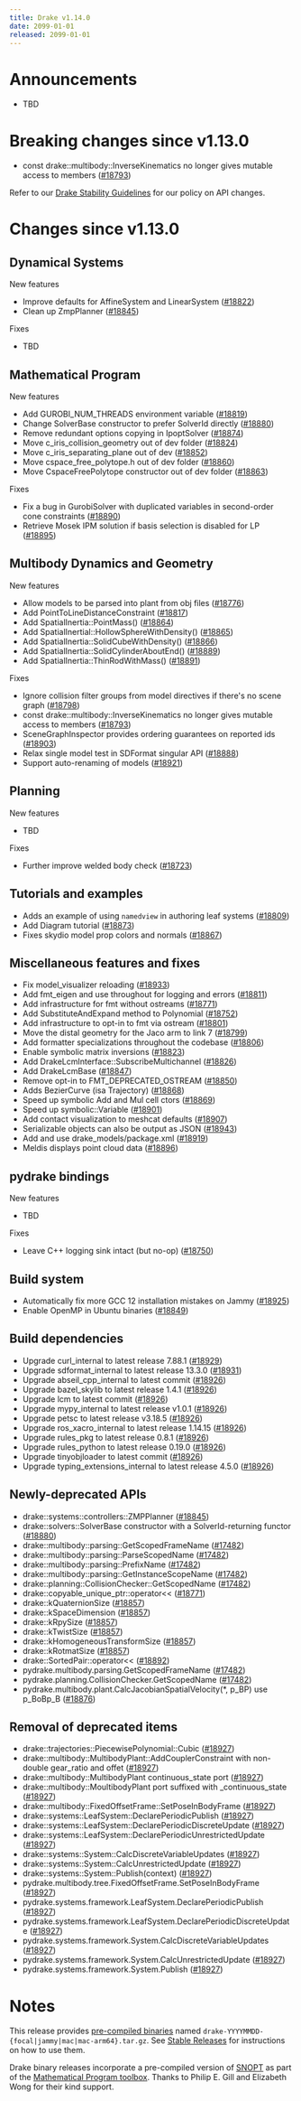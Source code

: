```yaml
---
title: Drake v1.14.0
date: 2099-01-01
released: 2099-01-01
---
```


# Announcements

* TBD

# Breaking changes since v1.13.0

* const drake::multibody::InverseKinematics no longer gives mutable access to members ([#18793][_#18793])


Refer to our [Drake Stability Guidelines](/stable.html) for our policy
on API changes.

# Changes since v1.13.0

## Dynamical Systems

<!-- <relnotes for systems go here> -->

New features

* Improve defaults for AffineSystem and LinearSystem ([#18822][_#18822])
* Clean up ZmpPlanner ([#18845][_#18845])

Fixes

* TBD

## Mathematical Program

<!-- <relnotes for solvers go here> -->

New features

* Add GUROBI_NUM_THREADS environment variable ([#18819][_#18819])
* Change SolverBase constructor to prefer SolverId directly ([#18880][_#18880])
* Remove redundant options copying in IpoptSolver ([#18874][_#18874])
* Move c_iris_collision_geometry out of dev folder ([#18824][_#18824])
* Move c_iris_separating_plane out of dev ([#18852][_#18852]) 
* Move cspace_free_polytope.h out of dev folder ([#18860][_#18860])
* Move CspaceFreePolytope constructor out of dev folder ([#18863][_#18863])


Fixes

* Fix a bug in GurobiSolver with duplicated variables in second-order cone constraints ([#18890][_#18890])
* Retrieve Mosek IPM solution if basis selection is disabled for LP ([#18895][_#18895])

## Multibody Dynamics and Geometry

<!-- <relnotes for geometry,multibody go here> -->

New features

* Allow models to be parsed into plant from obj files ([#18776][_#18776])
* Add PointToLineDistanceConstraint ([#18817][_#18817])
* Add SpatialInertia::PointMass() ([#18864][_#18864])
* Add SpatialInertial::HollowSphereWithDensity() ([#18865][_#18865])
* Add SpatialInertia::SolidCubeWithDensity() ([#18866][_#18866])
* Add SpatialInertia::SolidCylinderAboutEnd() ([#18889][_#18889])
* Add SpatialInertia::ThinRodWithMass() ([#18891][_#18891])

Fixes

* Ignore collision filter groups from model directives if there's no scene graph ([#18798][_#18798])
* const drake::multibody::InverseKinematics no longer gives mutable access to members ([#18793][_#18793])
* SceneGraphInspector provides ordering guarantees on reported ids ([#18903][_#18903])
* Relax single model test in SDFormat singular API ([#18888][_#18888])
* Support auto-renaming of models ([#18921][_#18921])

## Planning

<!-- <relnotes for planning go here> -->


New features

* TBD

Fixes

* Further improve welded body check ([#18723][_#18723])

## Tutorials and examples

<!-- <relnotes for examples,tutorials go here> -->

* Adds an example of using `namedview` in authoring leaf systems ([#18809][_#18809])
* Add Diagram tutorial ([#18873][_#18873])
* Fixes skydio model prop colors and normals ([#18867][_#18867])

## Miscellaneous features and fixes

<!-- <relnotes for common,math,lcm,lcmtypes,manipulation,perception,visualization go here> -->

* Fix model_visualizer reloading ([#18933][_#18933])
* Add fmt_eigen and use throughout for logging and errors ([#18811][_#18811])
* Add infrastructure for fmt without ostreams ([#18771][_#18771])
* Add SubstituteAndExpand method to Polynomial ([#18752][_#18752])
* Add infrastructure to opt-in to fmt via ostream ([#18801][_#18801])
* Move the distal geometry for the Jaco arm to link 7 ([#18799][_#18799])
* Add formatter specializations throughout the codebase ([#18806][_#18806])
* Enable symbolic matrix inversions ([#18823][_#18823])
* Add DrakeLcmInterface::SubscribeMultichannel ([#18826][_#18826])
* Add DrakeLcmBase ([#18847][_#18847])
* Remove opt-in to FMT_DEPRECATED_OSTREAM ([#18850][_#18850])
* Adds BezierCurve (isa Trajectory) ([#18868][_#18868])
* Speed up symbolic Add and Mul cell ctors ([#18869][_#18869])
* Speed up symbolic::Variable ([#18901][_#18901])
* Add contact visualization to meshcat defaults ([#18907][_#18907])
* Serializable objects can also be output as JSON ([#18943][_#18943])
* Add and use drake_models/package.xml ([#18919][_#18919])
* Meldis displays point cloud data ([#18896][_#18896])


## pydrake bindings

<!-- <relnotes for bindings go here> -->


New features

* TBD

Fixes

* Leave C++ logging sink intact (but no-op) ([#18750][_#18750])

## Build system

<!-- <relnotes for cmake,doc,setup,third_party,tools go here> -->

* Automatically fix more GCC 12 installation mistakes on Jammy ([#18925][_#18925])
* Enable OpenMP in Ubuntu binaries ([#18849][_#18849])

## Build dependencies

<!-- <relnotes for workspace go here> -->

* Upgrade curl_internal to latest release 7.88.1 ([#18929][_#18929])
* Upgrade sdformat_internal to latest release 13.3.0 ([#18931][_#18931])
* Upgrade abseil_cpp_internal to latest commit ([#18926][_#18926])
* Upgrade bazel_skylib to latest release 1.4.1 ([#18926][_#18926])
* Upgrade lcm to latest commit ([#18926][_#18926])
* Upgrade mypy_internal to latest release v1.0.1 ([#18926][_#18926])
* Upgrade petsc to latest release v3.18.5 ([#18926][_#18926])
* Upgrade ros_xacro_internal to latest release 1.14.15 ([#18926][_#18926])
* Upgrade rules_pkg to latest release 0.8.1 ([#18926][_#18926])
* Upgrade rules_python to latest release 0.19.0 ([#18926][_#18926])
* Upgrade tinyobjloader to latest commit ([#18926][_#18926])
* Upgrade typing_extensions_internal to latest release 4.5.0 ([#18926][_#18926])

## Newly-deprecated APIs

* drake::systems::controllers::ZMPPlanner ([#18845][_#18845])
* drake::solvers::SolverBase constructor with a SolverId-returning functor ([#18880][_#18880])
* drake::multibody::parsing::GetScopedFrameName ([#17482][_#17482])
* drake::multibody::parsing::ParseScopedName ([#17482][_#17482])
* drake::multibody::parsing::PrefixName ([#17482][_#17482])
* drake::multibody::parsing::GetInstanceScopeName ([#17482][_#17482])
* drake::planning::CollisionChecker::GetScopedName ([#17482][_#17482])
* drake::copyable_unique_ptr::operator<< ([#18771][_#18771]) 
* drake::kQuaternionSize ([#18857][_#18857])
* drake::kSpaceDimension ([#18857][_#18857])
* drake::kRpySize ([#18857][_#18857])
* drake::kTwistSize ([#18857][_#18857])
* drake::kHomogeneousTransformSize ([#18857][_#18857])
* drake::kRotmatSize ([#18857][_#18857])
* drake::SortedPair::operator<< ([#18892][_#18892])
* pydrake.multibody.parsing.GetScopedFrameName ([#17482][_#17482])
* pydrake.planning.CollisionChecker.GetScopedName ([#17482][_#17482])
* pydrake.multibody.plant.CalcJacobianSpatialVelocity(*, p_BP) use p_BoBp_B ([#18876][_#18876])

## Removal of deprecated items

* drake::trajectories::PiecewisePolynomial::Cubic ([#18927][_#18927])
* drake::multibody::MultibodyPlant::AddCouplerConstraint with non-double gear_ratio and offet ([#18927][_#18927])
* drake::multibody::MultibodyPlant continuous_state port ([#18927][_#18927])
* drake::multibody::MoultibodyPlant port suffixed with _continuous_state ([#18927][_#18927])
* drake::multibody::FixedOffsetFrame::SetPoseInBodyFrame ([#18927][_#18927])
* drake::systems::LeafSystem::DeclarePeriodicPublish ([#18927][_#18927])
* drake::systems::LeafSystem::DeclarePeriodicDiscreteUpdate ([#18927][_#18927])
* drake::systems::LeafSystem::DeclarePeriodicUnrestrictedUpdate ([#18927][_#18927])
* drake::systems::System::CalcDiscreteVariableUpdates ([#18927][_#18927])
* drake::systems::System::CalcUnrestrictedUpdate ([#18927][_#18927])
* drake::systems::System::Publish(context) ([#18927][_#18927])
* pydrake.multibody.tree.FixedOffsetFrame.SetPoseInBodyFrame ([#18927][_#18927])
* pydrake.systems.framework.LeafSystem.DeclarePeriodicPublish ([#18927][_#18927])
* pydrake.systems.framework.LeafSystem.DeclarePeriodicDiscreteUpdate ([#18927][_#18927])
* pydrake.systems.framework.System.CalcDiscreteVariableUpdates ([#18927][_#18927])
* pydrake.systems.framework.System.CalcUnrestrictedUpdate ([#18927][_#18927])
* pydrake.systems.framework.System.Publish ([#18927][_#18927])

# Notes


This release provides [pre-compiled binaries](https://github.com/RobotLocomotion/drake/releases/tag/v1.14.0) named
``drake-YYYYMMDD-{focal|jammy|mac|mac-arm64}.tar.gz``. See [Stable Releases](/from_binary.html#stable-releases) for instructions on how to use them.

Drake binary releases incorporate a pre-compiled version of [SNOPT](https://ccom.ucsd.edu/~optimizers/solvers/snopt/) as part of the
[Mathematical Program toolbox](https://drake.mit.edu/doxygen_cxx/group__solvers.html). Thanks to
Philip E. Gill and Elizabeth Wong for their kind support.

<!-- <begin issue links> -->
[_#17482]: https://github.com/RobotLocomotion/drake/pull/17482
[_#18723]: https://github.com/RobotLocomotion/drake/pull/18723
[_#18750]: https://github.com/RobotLocomotion/drake/pull/18750
[_#18752]: https://github.com/RobotLocomotion/drake/pull/18752
[_#18771]: https://github.com/RobotLocomotion/drake/pull/18771
[_#18776]: https://github.com/RobotLocomotion/drake/pull/18776
[_#18793]: https://github.com/RobotLocomotion/drake/pull/18793
[_#18798]: https://github.com/RobotLocomotion/drake/pull/18798
[_#18799]: https://github.com/RobotLocomotion/drake/pull/18799
[_#18801]: https://github.com/RobotLocomotion/drake/pull/18801
[_#18806]: https://github.com/RobotLocomotion/drake/pull/18806
[_#18809]: https://github.com/RobotLocomotion/drake/pull/18809
[_#18811]: https://github.com/RobotLocomotion/drake/pull/18811
[_#18817]: https://github.com/RobotLocomotion/drake/pull/18817
[_#18819]: https://github.com/RobotLocomotion/drake/pull/18819
[_#18822]: https://github.com/RobotLocomotion/drake/pull/18822
[_#18823]: https://github.com/RobotLocomotion/drake/pull/18823
[_#18824]: https://github.com/RobotLocomotion/drake/pull/18824
[_#18826]: https://github.com/RobotLocomotion/drake/pull/18826
[_#18845]: https://github.com/RobotLocomotion/drake/pull/18845
[_#18847]: https://github.com/RobotLocomotion/drake/pull/18847
[_#18849]: https://github.com/RobotLocomotion/drake/pull/18849
[_#18850]: https://github.com/RobotLocomotion/drake/pull/18850
[_#18852]: https://github.com/RobotLocomotion/drake/pull/18852
[_#18857]: https://github.com/RobotLocomotion/drake/pull/18857
[_#18860]: https://github.com/RobotLocomotion/drake/pull/18860
[_#18863]: https://github.com/RobotLocomotion/drake/pull/18863
[_#18864]: https://github.com/RobotLocomotion/drake/pull/18864
[_#18865]: https://github.com/RobotLocomotion/drake/pull/18865
[_#18866]: https://github.com/RobotLocomotion/drake/pull/18866
[_#18867]: https://github.com/RobotLocomotion/drake/pull/18867
[_#18868]: https://github.com/RobotLocomotion/drake/pull/18868
[_#18869]: https://github.com/RobotLocomotion/drake/pull/18869
[_#18873]: https://github.com/RobotLocomotion/drake/pull/18873
[_#18874]: https://github.com/RobotLocomotion/drake/pull/18874
[_#18876]: https://github.com/RobotLocomotion/drake/pull/18876
[_#18880]: https://github.com/RobotLocomotion/drake/pull/18880
[_#18888]: https://github.com/RobotLocomotion/drake/pull/18888
[_#18889]: https://github.com/RobotLocomotion/drake/pull/18889
[_#18890]: https://github.com/RobotLocomotion/drake/pull/18890
[_#18891]: https://github.com/RobotLocomotion/drake/pull/18891
[_#18892]: https://github.com/RobotLocomotion/drake/pull/18892
[_#18895]: https://github.com/RobotLocomotion/drake/pull/18895
[_#18896]: https://github.com/RobotLocomotion/drake/pull/18896
[_#18901]: https://github.com/RobotLocomotion/drake/pull/18901
[_#18903]: https://github.com/RobotLocomotion/drake/pull/18903
[_#18907]: https://github.com/RobotLocomotion/drake/pull/18907
[_#18919]: https://github.com/RobotLocomotion/drake/pull/18919
[_#18921]: https://github.com/RobotLocomotion/drake/pull/18921
[_#18925]: https://github.com/RobotLocomotion/drake/pull/18925
[_#18926]: https://github.com/RobotLocomotion/drake/pull/18926
[_#18927]: https://github.com/RobotLocomotion/drake/pull/18927
[_#18929]: https://github.com/RobotLocomotion/drake/pull/18929
[_#18931]: https://github.com/RobotLocomotion/drake/pull/18931
[_#18933]: https://github.com/RobotLocomotion/drake/pull/18933
[_#18943]: https://github.com/RobotLocomotion/drake/pull/18943
<!-- <end issue links> -->

<!--
  Current oldest_commit f062738a338ab26776d24c14e6d5d79b2280a79c (exclusive).
  Current newest_commit cfd85e32bd0a17083267226631b3a6e211c9338f (inclusive).
-->
